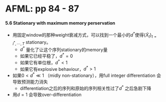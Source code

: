 # AFML: pp 84 - 87

#### 5.6 Stationary with maximum memory perservation

- 用固定window的那种weight衰减方式，可以找到一个最小的$d^*$使得$\{\tilde{X}_t\}_{t=l^*,\cdots,T}$ stationary。
    - $d^*$ 量化了让这个序列stationary的memory量
    - 如果它已经平稳了，$d^*=0$
    - 如果它有单位根，$d^* < 1$
    - 如果它有explosive behaviour，$d^* > 1$
- 如果$0<d^*\ll 1$ （midly non-stationary），用full integer differentiation 会导致预测能力消失
    - differentiation之后的序列和原始的序列相关性过了$d^*$ 之后急剧下降
- 用$d=1$ 会导致over-differentiation

